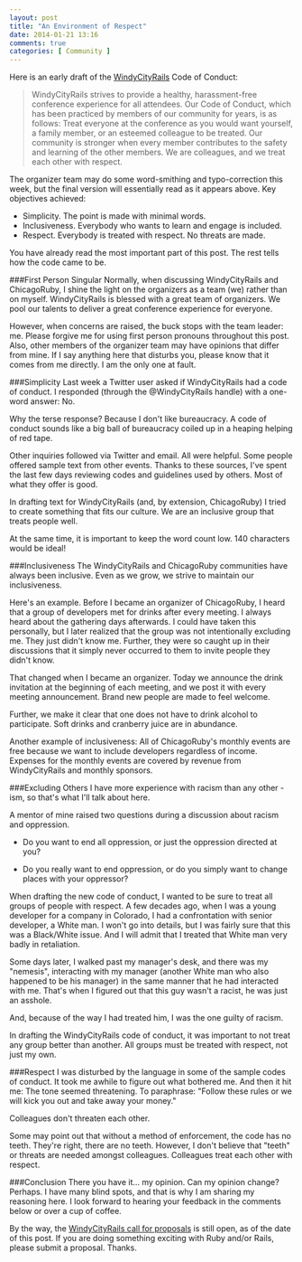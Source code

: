 ```yaml
---
layout: post
title: "An Environment of Respect"
date: 2014-01-21 13:16
comments: true
categories: [ Community ]
---
```

Here is an early draft of the [WindyCityRails](http://windycityrails.org) Code of Conduct:

>WindyCityRails strives to provide a healthy, harassment-free conference experience for all attendees. Our Code of Conduct, which has been practiced by members of our community for years, is as follows: Treat everyone at the conference as you would want yourself, a family member, or an esteemed colleague to be treated. Our community is stronger when every member contributes to the safety and learning of the other members. We are colleagues, and we treat each other with respect.

The organizer team may do some word-smithing and typo-correction this week, but the final version will essentially read as it appears above. Key objectives achieved:

   * Simplicity. The point is made with minimal words.
   * Inclusiveness. Everybody who wants to learn and engage is included. 
   * Respect. Everybody is treated with respect. No threats are made.

You have already read the most important part of this post. The rest tells how the code came to be.
<!--more-->
###First Person Singular
Normally, when discussing WindyCityRails and ChicagoRuby, I shine the light on the organizers as a team (we) rather than on myself. WindyCityRails is blessed with a great team of organizers. We pool our talents to deliver a great conference experience for everyone.

However, when concerns are raised, the buck stops with the team leader: me. Please forgive me for using first person pronouns throughout this post. Also, other members of the organizer team may have opinions that differ from mine. If I say anything here that disturbs you, please know that it comes from me directly. I am the only one at fault.

###Simplicity
Last week a Twitter user asked if WindyCityRails had a code of conduct. I responded (through the @WindyCityRails handle) with a one-word answer: No. 

Why the terse response? Because I don't like bureaucracy. A code of conduct sounds like a big ball of bureaucracy coiled up in a heaping helping of red tape. 

Other inquiries followed via Twitter and email. All were helpful. Some people offered sample text from other events. Thanks to these sources, I've spent the last few days reviewing codes and guidelines used by others. Most of what they offer is good.

In drafting text for WindyCityRails (and, by extension, ChicagoRuby) I tried to create something that fits our culture. We are an inclusive group that treats people well.

At the same time, it is important to keep the word count low. 140 characters would be ideal!

###Inclusiveness
The WindyCityRails and ChicagoRuby communities have always been inclusive. Even as we grow, we strive to maintain our inclusiveness.

Here's an example. Before I became an organizer of ChicagoRuby, I heard that a group of developers met for drinks after every meeting. I always heard about the gathering days afterwards. I could have taken this personally, but I later realized that the group was not intentionally excluding me. They just didn't know me. Further, they were so caught up in their discussions that it simply never occurred to them to invite people they didn't know.

That changed when I became an organizer. Today we announce the drink invitation at the beginning of each meeting, and we post it with every meeting announcement. Brand new people are made to feel welcome.

Further, we make it clear that one does not have to drink alcohol to participate. Soft drinks and cranberry juice are in abundance.

Another example of inclusiveness: All of ChicagoRuby's monthly events are free because we want to include developers regardless of income. Expenses for the monthly events are covered by revenue from WindyCityRails and monthly sponsors. 

###Excluding Others
I have more experience with racism than any other -ism, so that's what I'll talk about here. 

A mentor of mine raised two questions during a discussion about racism and oppression. 

   * Do you want to end all oppression, or just the oppression directed at you?

   * Do you really want to end oppression, or do you simply want to change places with your oppressor?

When drafting the new code of conduct, I wanted to be sure to treat all groups of people with respect. A few decades ago, when I was a young developer for a company in Colorado, I had a confrontation with senior developer, a White man. I won't go into details, but I was fairly sure that this was a Black/White issue. And I will admit that I treated that White man very badly in retaliation.

Some days later, I walked past my manager's desk, and there was my "nemesis", interacting with my manager (another White man who also happened to be his manager) in the same manner that he had interacted with me. That's when I figured out that this guy wasn't a racist, he was just an asshole.

And, because of the way I had treated him, I was the one guilty of racism.

In drafting the WindyCityRails code of conduct, it was important to not treat any group better than another. All groups must be treated with respect, not just my own.

###Respect
I was disturbed by the language in some of the sample codes of conduct. It took me awhile to figure out what bothered me. And then it hit me: The tone seemed threatening. To paraphrase: "Follow these rules or we will kick you out and take away your money." 

Colleagues don't threaten each other.

Some may point out that without a method of enforcement, the code has no teeth. They're right, there are no teeth. However, I don't believe that "teeth" or threats are needed amongst colleagues. Colleagues treat each other with respect.

###Conclusion
There you have it… my opinion. Can my opinion change? Perhaps. I have many blind spots, and that is why I am sharing my reasoning here. I look forward to hearing your feedback in the comments below or over a cup of coffee.

By the way, the [WindyCityRails call for proposals](http://www.windycityrails.org) is still open, as of the date of this post. If you are doing something exciting with Ruby and/or Rails, please submit a proposal. Thanks.
